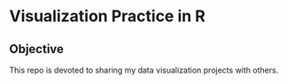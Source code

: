 # Visualization Practice in R

## Objective

This repo is devoted to sharing my data visualization projects with others.

<!-- ## 2022, Week 28, European flights | [Code](TidyTuesday/2022/2022_w28_European_flights.R)

![2022_w28](TidyTuesday/2022/2022_W28_european-flights.png) -->